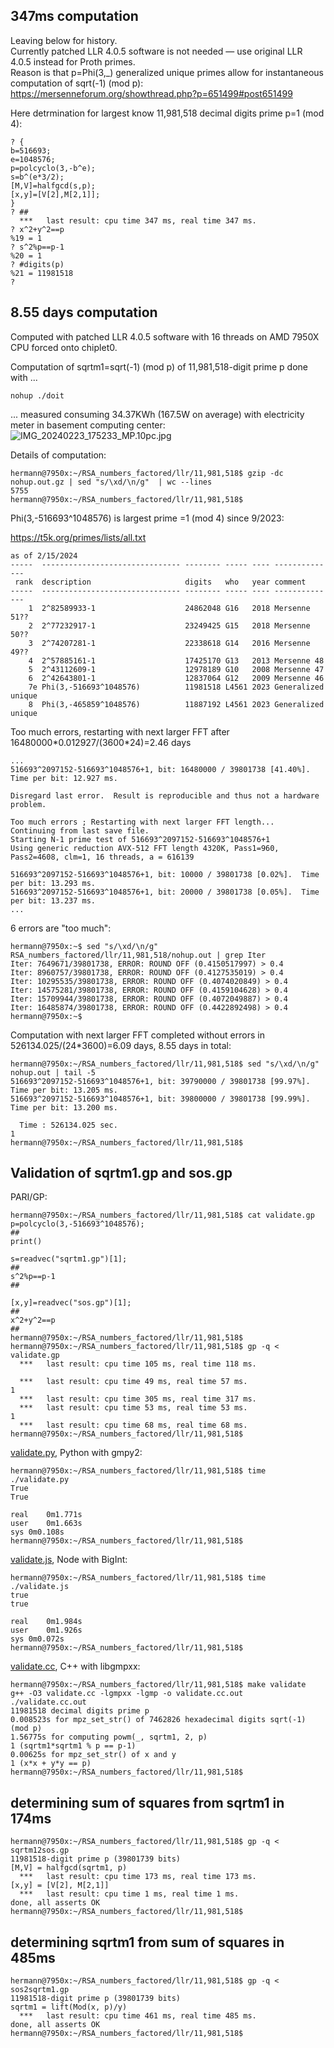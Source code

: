 ## 347ms computation

Leaving below for history.  
Currently patched LLR 4.0.5 software is not needed — use original LLR 4.0.5 instead for Proth primes.  
Reason is that p=Phi(3,_) generalized unique primes allow for instantaneous
computation of sqrt(-1) (mod p):  
https://mersenneforum.org/showthread.php?p=651499#post651499

Here detrmination for largest know 11,981,518 decimal digits prime p=1 (mod 4):  
```
? {
b=516693;
e=1048576;
p=polcyclo(3,-b^e);
s=b^(e*3/2);
[M,V]=halfgcd(s,p);
[x,y]=[V[2],M[2,1]];
}
? ##
  ***   last result: cpu time 347 ms, real time 347 ms.
? x^2+y^2==p
%19 = 1
? s^2%p==p-1
%20 = 1
? #digits(p)
%21 = 11981518
?
```


## 8.55 days computation

Computed with patched LLR 4.0.5 software with 16 threads on AMD 7950X CPU forced onto chiplet0.  

Computation of sqrtm1=sqrt(-1) (mod p) of 11,981,518-digit prime p done with ...  
```
nohup ./doit
```

... measured consuming 34.37KWh (167.5W on average) with electricity meter in basement computing center:  
![IMG_20240223_175233_MP.10pc.jpg](IMG_20240223_175233_MP.10pc.jpg)  

Details of computation:  
```
hermann@7950x:~/RSA_numbers_factored/llr/11,981,518$ gzip -dc nohup.out.gz | sed "s/\xd/\n/g"  | wc --lines
5755
hermann@7950x:~/RSA_numbers_factored/llr/11,981,518$ 
```

Phi(3,-516693^1048576) is largest prime =1 (mod 4) since 9/2023:  

https://t5k.org/primes/lists/all.txt
```
as of 2/15/2024
-----  ------------------------------- -------- ----- ---- --------------
 rank  description                     digits   who   year comment
-----  ------------------------------- -------- ----- ---- --------------
    1  2^82589933-1                    24862048 G16   2018 Mersenne 51??
    2  2^77232917-1                    23249425 G15   2018 Mersenne 50??
    3  2^74207281-1                    22338618 G14   2016 Mersenne 49??
    4  2^57885161-1                    17425170 G13   2013 Mersenne 48
    5  2^43112609-1                    12978189 G10   2008 Mersenne 47
    6  2^42643801-1                    12837064 G12   2009 Mersenne 46
    7e Phi(3,-516693^1048576)          11981518 L4561 2023 Generalized unique
    8  Phi(3,-465859^1048576)          11887192 L4561 2023 Generalized unique
```

Too much errors, restarting with next larger FFT after 16480000\*0.012927/(3600\*24)=2.46 days
```
...
516693^2097152-516693^1048576+1, bit: 16480000 / 39801738 [41.40%].  Time per bit: 12.927 ms.
                                                                                                   
Disregard last error.  Result is reproducible and thus not a hardware problem.
                                                                                                   
Too much errors ; Restarting with next larger FFT length...
Continuing from last save file.
Starting N-1 prime test of 516693^2097152-516693^1048576+1
Using generic reduction AVX-512 FFT length 4320K, Pass1=960, Pass2=4608, clm=1, 16 threads, a = 616139

516693^2097152-516693^1048576+1, bit: 10000 / 39801738 [0.02%].  Time per bit: 13.293 ms.
516693^2097152-516693^1048576+1, bit: 20000 / 39801738 [0.05%].  Time per bit: 13.237 ms.
...
```

6 errors are "too much":  
```
hermann@7950x:~$ sed "s/\xd/\n/g" RSA_numbers_factored/llr/11,981,518/nohup.out | grep Iter
Iter: 7649671/39801738, ERROR: ROUND OFF (0.4150517997) > 0.4
Iter: 8960757/39801738, ERROR: ROUND OFF (0.4127535019) > 0.4
Iter: 10295535/39801738, ERROR: ROUND OFF (0.4074020849) > 0.4
Iter: 14575281/39801738, ERROR: ROUND OFF (0.4159104628) > 0.4
Iter: 15709944/39801738, ERROR: ROUND OFF (0.4072049887) > 0.4
Iter: 16485874/39801738, ERROR: ROUND OFF (0.4422892498) > 0.4
hermann@7950x:~$
```

Computation with next larger FFT completed without errors in 526134.025/(24\*3600)=6.09 days, 8.55 days in total:
```
hermann@7950x:~/RSA_numbers_factored/llr/11,981,518$ sed "s/\xd/\n/g" nohup.out | tail -5
516693^2097152-516693^1048576+1, bit: 39790000 / 39801738 [99.97%].  Time per bit: 13.205 ms.
516693^2097152-516693^1048576+1, bit: 39800000 / 39801738 [99.99%].  Time per bit: 13.200 ms.

  Time : 526134.025 sec.
1
hermann@7950x:~/RSA_numbers_factored/llr/11,981,518$ 
```

## Validation of sqrtm1.gp and sos.gp

PARI/GP:  
```
hermann@7950x:~/RSA_numbers_factored/llr/11,981,518$ cat validate.gp 
p=polcyclo(3,-516693^1048576);
##
print()

s=readvec("sqrtm1.gp")[1];
##
s^2%p==p-1
##

[x,y]=readvec("sos.gp")[1];
##
x^2+y^2==p
##
hermann@7950x:~/RSA_numbers_factored/llr/11,981,518$
hermann@7950x:~/RSA_numbers_factored/llr/11,981,518$ gp -q < validate.gp 
  ***   last result: cpu time 105 ms, real time 118 ms.

  ***   last result: cpu time 49 ms, real time 57 ms.
1
  ***   last result: cpu time 305 ms, real time 317 ms.
  ***   last result: cpu time 53 ms, real time 53 ms.
1
  ***   last result: cpu time 68 ms, real time 68 ms.
hermann@7950x:~/RSA_numbers_factored/llr/11,981,518$ 
```

[validate.py](validate.py), Python with gmpy2:  
```
hermann@7950x:~/RSA_numbers_factored/llr/11,981,518$ time ./validate.py 
True
True

real	0m1.771s
user	0m1.663s
sys	0m0.108s
hermann@7950x:~/RSA_numbers_factored/llr/11,981,518$ 
```

[validate.js](validate.js), Node with BigInt:  
```
hermann@7950x:~/RSA_numbers_factored/llr/11,981,518$ time ./validate.js 
true
true

real	0m1.984s
user	0m1.926s
sys	0m0.072s
hermann@7950x:~/RSA_numbers_factored/llr/11,981,518$ 
```

[validate.cc](validate.cc), C++ with libgmpxx:  
```
hermann@7950x:~/RSA_numbers_factored/llr/11,981,518$ make validate
g++ -O3 validate.cc -lgmpxx -lgmp -o validate.cc.out
./validate.cc.out
11981518 decimal digits prime p
0.008523s for mpz_set_str() of 7462826 hexadecimal digits sqrt(-1) (mod p)
1.56775s for computing powm(_, sqrtm1, 2, p)
1 (sqrtm1*sqrtm1 % p == p-1)
0.00625s for mpz_set_str() of x and y
1 (x*x + y*y == p)
hermann@7950x:~/RSA_numbers_factored/llr/11,981,518$ 
```

## determining sum of squares from sqrtm1 in 174ms
```
hermann@7950x:~/RSA_numbers_factored/llr/11,981,518$ gp -q < sqrtm12sos.gp 
11981518-digit prime p (39801739 bits)
[M,V] = halfgcd(sqrtm1, p)
  ***   last result: cpu time 173 ms, real time 173 ms.
[x,y] = [V[2], M[2,1]]
  ***   last result: cpu time 1 ms, real time 1 ms.
done, all asserts OK
hermann@7950x:~/RSA_numbers_factored/llr/11,981,518$ 
```

## determining sqrtm1 from sum of squares in 485ms
```
hermann@7950x:~/RSA_numbers_factored/llr/11,981,518$ gp -q < sos2sqrtm1.gp 
11981518-digit prime p (39801739 bits)
sqrtm1 = lift(Mod(x, p)/y)
  ***   last result: cpu time 461 ms, real time 485 ms.
done, all asserts OK
hermann@7950x:~/RSA_numbers_factored/llr/11,981,518$ 
```

